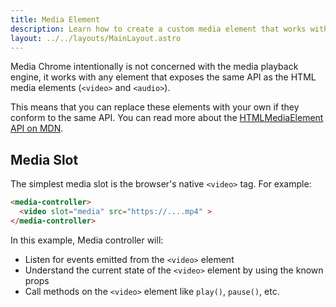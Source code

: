 ```yaml
---
title: Media Element
description: Learn how to create a custom media element that works with Media Chrome
layout: ../../layouts/MainLayout.astro
---
```


Media Chrome intentionally is not concerned with the media playback engine, 
it works with any element that exposes the same API as the HTML media elements (`<video>` and `<audio>`).  

This means that you can replace these elements with your own if they conform 
to the same API. You can read more about the 
[HTMLMediaElement API on MDN](https://developer.mozilla.org/en-US/docs/Web/API/HTMLMediaElement).

## Media Slot

The simplest media slot is the browser's native `<video>` tag. For example:

```html
<media-controller>
  <video slot="media" src="https://....mp4" >
</media-controller>
```

In this example, Media controller will:

* Listen for events emitted from the `<video>` element
* Understand the current state of the `<video>` element by using the known props
* Call methods on the `<video>` element like `play()`, `pause()`, etc.

